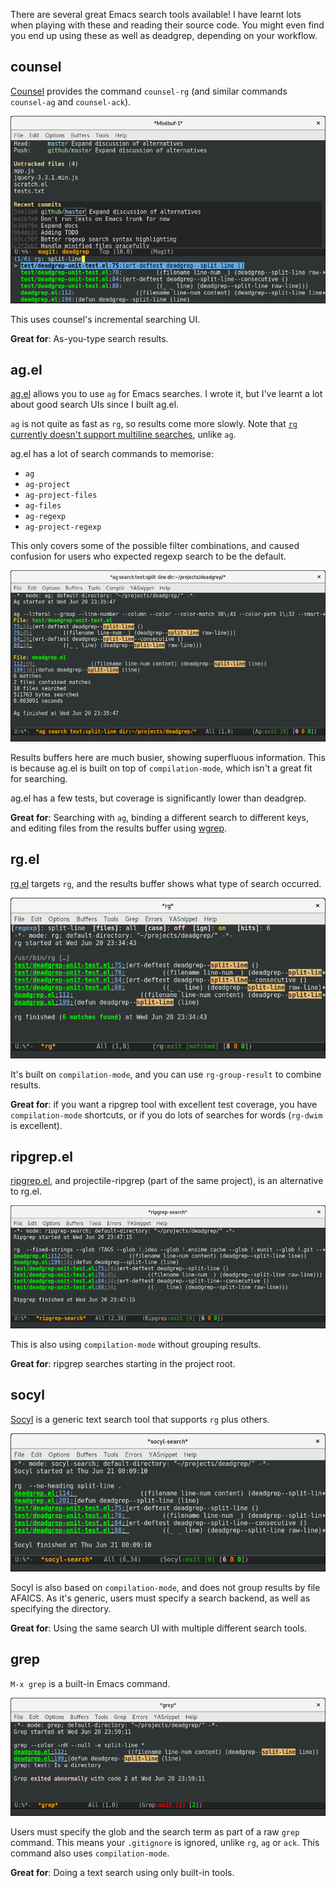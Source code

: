 There are several great Emacs search tools available! I have learnt
lots when playing with these and reading their source code. You might
even find you end up using these as well as deadgrep, depending on
your workflow.

## counsel

[Counsel](https://github.com/abo-abo/swiper) provides the command
`counsel-rg` (and similar commands `counsel-ag` and `counsel-ack`).

![screenshot](./counsel_rg_screenshot.png)

This uses counsel's incremental searching UI.

**Great for**: As-you-type search results.

## ag.el

[ag.el](https://github.com/Wilfred/ag.el/) allows you to use `ag` for
Emacs searches. I wrote it, but I've learnt a lot about good search
UIs since I built ag.el.

`ag` is not quite as fast as `rg`, so results come more slowly. Note
that [`rg` currently doesn't support multiline
searches](https://github.com/BurntSushi/ripgrep/issues/176), unlike `ag`.

ag.el has a lot of search commands to memorise:

* `ag`
* `ag-project`
* `ag-project-files`
* `ag-files`
* `ag-regexp`
* `ag-project-regexp`

This only covers some of the possible filter combinations, and caused
confusion for users who expected regexp search to be the default.

![screenshot](./ag_screenshot.png)

Results buffers here are much busier, showing superfluous
information. This is because ag.el is built on top of
`compilation-mode`, which isn't a great fit for searching.

ag.el has a few tests, but coverage is significantly lower than
deadgrep.

**Great for**: Searching with `ag`, binding a different search to
different keys, and editing files from the results buffer using
[wgrep](https://github.com/mhayashi1120/Emacs-wgrep).

## rg.el

[rg.el](https://github.com/dajva/rg.el) targets `rg`, and the results
buffer shows what type of search occurred.

![screenshot](./rg_el_screenshot.png)

It's built on `compilation-mode`, and you can use `rg-group-result` to
combine results.

**Great for**: if you want a ripgrep tool with excellent test
coverage, you have `compilation-mode` shortcuts, or if you do lots of
searches for words (`rg-dwim` is excellent).

## ripgrep.el

[ripgrep.el](https://github.com/nlamirault/ripgrep.el), and
projectile-ripgrep (part of the same project), is an alternative to
rg.el.

![screenshot](./ripgrep_el_screenshot.png)

This is also using `compilation-mode` without grouping
results. 

**Great for**: ripgrep searches starting in the project root.

## socyl

[Socyl](https://github.com/nlamirault/socyl) is a generic text search
tool that supports `rg` plus others.

![screenshot](./socyl_screenshot.png)

Socyl is also based on `compilation-mode`, and does not group results
by file AFAICS. As it's generic, users must specify a search backend,
as well as specifying the directory.

**Great for**: Using the same search UI with multiple different search
tools.

## grep

`M-x grep` is a built-in Emacs command.

![screenshot](./grep_screenshot.png)

Users must specify the glob and the search term as part of a raw
`grep` command. This means your `.gitignore` is ignored, unlike `rg`,
`ag` or `ack`. This command also uses `compilation-mode`.

**Great for**: Doing a text search using only built-in tools.
